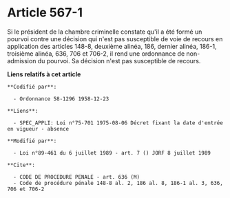 # Article 567-1

Si le président de la chambre criminelle constate qu'il a été formé un pourvoi contre une décision qui n'est pas susceptible
de voie de recours en application des articles 148-8, deuxième alinéa, 186, dernier alinéa, 186-1, troisième alinéa, 636, 706
et 706-2, il rend une ordonnance de non-admission du pourvoi. Sa décision n'est pas susceptible de recours.

**Liens relatifs à cet article**

	**Codifié par**:

	  - Ordonnance 58-1296 1958-12-23

	**Liens**:

	  - SPEC_APPLI: Loi n°75-701 1975-08-06 Décret fixant la date d'entrée en vigueur - absence

	**Modifié par**:

	  - Loi n°89-461 du 6 juillet 1989 - art. 7 () JORF 8 juillet 1989

	**Cite**:

	  - CODE DE PROCEDURE PENALE - art. 636 (M)
	  - Code de procédure pénale 148-8 al. 2, 186 al. 8, 186-1 al. 3, 636, 706 et 706-2
